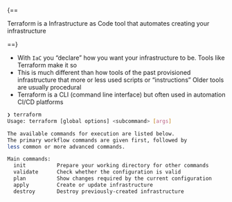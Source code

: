 {==

Terraform is a Infrastructure as Code tool that automates creating your infrastructure

==}

- With `IaC` you “declare” how you want your infrastructure to be. Tools like Terraform make it so
- This is much different than how tools of the past provisioned infrastructure that more or less used scripts or “instructions”
Older tools are usually procedural
- Terraform is a CLI (command line interface) but often used in automation CI/CD platforms

```bash
❯ terraform
Usage: terraform [global options] <subcommand> [args]

The available commands for execution are listed below.
The primary workflow commands are given first, followed by
less common or more advanced commands.

Main commands:
  init          Prepare your working directory for other commands
  validate      Check whether the configuration is valid
  plan          Show changes required by the current configuration
  apply         Create or update infrastructure
  destroy       Destroy previously-created infrastructure
```